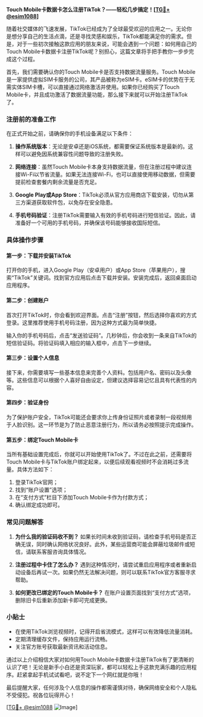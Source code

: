 **Touch Mobile卡数据卡怎么注册TikTok？——轻松几步搞定！[[TG💪+ @esim1088](https://t.me/s/esim1088)]**

随着社交媒体的飞速发展，TikTok已经成为了全球最受欢迎的应用之一。无论你是想分享自己的生活点滴，还是寻找灵感和娱乐，TikTok都能满足你的需求。但是，对于一些初次接触这款应用的朋友来说，可能会遇到一个问题：如何用自己的Touch Mobile卡数据卡注册TikTok呢？别担心，这篇文章将手把手教你一步步完成这个过程。

首先，我们需要确认你的Touch Mobile卡是否支持数据流量服务。Touch Mobile是一家提供虚拟SIM卡服务的公司，其产品被称为eSIM卡。eSIM卡的优势在于无需实体SIM卡槽，可以直接通过网络激活并使用。如果你已经购买了Touch Mobile卡，并且成功激活了数据流量功能，那么接下来就可以开始注册TikTok了。

### 注册前的准备工作

在正式开始之前，请确保你的手机设备满足以下条件：

1. **操作系统版本**：无论是安卓还是iOS系统，都需要保证系统版本是最新的。这样可以避免因系统兼容性问题导致的注册失败。
   
2. **网络连接**：虽然Touch Mobile卡本身支持数据流量，但在注册过程中建议连接Wi-Fi以节省流量。如果无法连接Wi-Fi，也可以直接使用移动数据，但需要提前检查套餐内剩余流量是否充足。

3. **Google Play或App Store**：TikTok必须从官方应用商店下载安装，切勿从第三方渠道获取软件包，以免存在安全隐患。

4. **手机号码验证**：注册TikTok需要输入有效的手机号码进行短信验证。因此，请准备好一个可用的手机号码，并确保该号码能够接收国际短信。

### 具体操作步骤

#### 第一步：下载并安装TikTok

打开你的手机，进入Google Play（安卓用户）或App Store（苹果用户），搜索“TikTok”关键词。找到官方应用后点击下载并安装。安装完成后，返回桌面启动应用程序。

#### 第二步：创建账户

首次打开TikTok时，你会看到欢迎界面。点击“注册”按钮，然后选择你喜欢的方式登录。这里推荐使用手机号码注册，因为这种方式最为简单快捷。

输入你的手机号码后，点击“发送验证码”。几秒钟后，你会收到一条来自TikTok的短信验证码。将验证码填入相应的输入框中，点击下一步继续。

#### 第三步：设置个人信息

接下来，你需要填写一些基本信息来完善个人资料。包括用户名、密码以及头像等。这些信息可以根据个人喜好自由设定，但建议选择容易记忆且具有代表性的内容。

#### 第四步：验证身份

为了保护账户安全，TikTok可能还会要求你上传身份证照片或者录制一段视频用于人脸识别。这一环节是为了防止恶意注册行为，所以请务必按照提示完成操作。

#### 第五步：绑定Touch Mobile卡

当所有基础设置完成后，你就可以开始使用TikTok了。不过在此之前，还需要将Touch Mobile卡与TikTok账户绑定起来，以便后续观看视频时不会消耗过多流量。具体方法如下：

1. 登录TikTok官网；
2. 找到“账户设置”选项；
3. 在“支付方式”栏目下添加Touch Mobile卡作为付款方式；
4. 确认绑定成功即可。

### 常见问题解答

1. **为什么我的验证码收不到？**
   如果长时间未收到验证码，请检查手机号码是否正确无误，同时确认网络状况良好。此外，某些运营商可能会屏蔽垃圾邮件或短信，请联系客服咨询具体情况。

2. **注册过程中卡住了怎么办？**
   遇到这种情况时，请尝试重启应用程序或者重新启动设备后再试一次。如果仍然无法解决问题，则可以联系TikTok官方客服寻求帮助。

3. **如何更改已绑定的Touch Mobile卡？**
   在账户设置页面找到“支付方式”选项，删除旧卡后重新添加新卡即可完成更换。

### 小贴士

- 在使用TikTok浏览视频时，记得开启省流模式，这样可以有效降低流量消耗。
- 定期清理缓存文件，保持应用运行流畅。
- 关注官方账号获取最新资讯和活动信息。

通过以上介绍相信大家对如何用Touch Mobile卡数据卡注册TikTok有了更清晰的认识了吧！无论是新手小白还是资深玩家，都可以轻松上手这款充满乐趣的应用程序。赶紧拿起手机试试看吧，说不定下一个网红就是你哦！

最后提醒大家，任何涉及个人信息的操作都需谨慎对待，确保网络安全和个人隐私不受侵犯。祝各位玩得开心！

[[TG💪+ @esim1088](https://t.me/s/esim1088) ![Image](https://i.postimg.cc/4NQfJmqS/Snipaste-2025-05-13-00-14-12.png)]